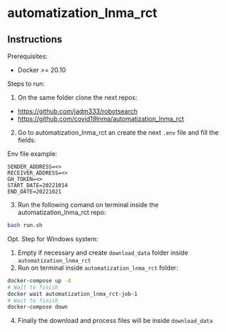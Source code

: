 # automatization_lnma_rct

## Instructions

Prerequisites:
- Docker >= 20.10

Steps to run:

1. On the same folder clone the next repos:
- https://github.com/jadm333/robotsearch
- https://github.com/covid19lnma/automatization_lnma_rct

2. Go to automatization_lnma_rct an create the next `.env` file and fill the fields:

Env file example:
```env
SENDER_ADDRESS=<>
RECEIVER_ADDRESS=<>
GH_TOKEN=<>
START_DATE=20221014
END_DATE=20221021
```

3. Run the following comand on terminal inside the automatization_lnma_rct repo:
```sh
bash run.sh
```

Opt. Step for Windows system:
1. Empty if necessary and create `download_data` folder inside `automatization_lnma_rct`
2. Run on terminal inside `automatization_lnma_rct` folder:
```sh
docker-compose up -d
# Wait to finish
docker wait automatization_lnma_rct-job-1
# Wait to finish
docker-compose down
```

4. Finally the download and process files will be inside `download_data`